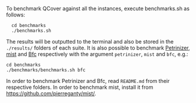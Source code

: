To benchmark QCover against all the instances, execute benchmarks.sh as follows:

```
  cd benchmarks
  ./benchmarks.sh
```

The results will be outputted to the terminal and also be stored in the `./results/` folders of each suite. It is also possible to benchmark [Petrinizer](https://github.com/cryptica/pnerf), [mist](http://www.cprover.org/bfc/) and [Bfc](http://www.cprover.org/bfc/) respectively with the argument `petrinizer`, `mist` and `bfc`, e.g.:

```
cd benchmarks
./benchmarks/benchmarks.sh bfc
```

In order to benchmark Petrinizer and Bfc, read `README.md` from their respective folders. In order to benchmark mist, install it from https://github.com/pierreganty/mist/.
